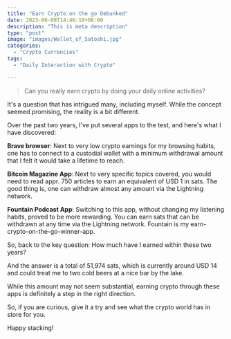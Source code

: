 ```yaml
---
title: "Earn Crypto on the go Debunked"
date: 2023-06-08T14:46:10+06:00
description: "This is meta description"
type: "post"
image: "images/Wallet_of_Satoshi.jpg"
categories: 
  - "Crypto Currencies"
tags:
  - "Daily Interaction with Crypto"

---
```




> Can you really earn crypto by doing your daily online activities? 


It's a question that has intrigued many, including myself. While the concept seemed promising, the reality is a bit different. 

Over the past two years, I've put several apps to the test, and here's what I have discovered:

**Brave browser**: Next to very low crypto earnings for my browsing habits, one has to connect to a custodial wallet with a minimum withdrawal amount that I felt it would take a lifetime to reach.

**Bitcoin Magazine App**: Next to very specific topics covered, you would need to read appr. 750 articles to earn an equivalent of USD 1 in sats. The good thing is, one can withdraw almost any amount via the Lightning network.

**Fountain Podcast App**: Switching to this app, without changing my listening habits,  proved to be more rewarding. You can earn sats that can be withdrawn at any time via the Lightning network. Fountain is my earn-crypto-on-the-go-winner-app. 

So, back to the key question: How much have I earned within these two years? 

And the answer is a total of 51,974 sats, which is currently around USD 14 and could treat me to two cold beers at a nice bar by the lake. 

While this amount may not seem substantial, earning crypto through these apps is definitely a step in the right direction.

So, if you are curious, give it a try and see what the crypto world has in store for you. 

Happy stacking!





